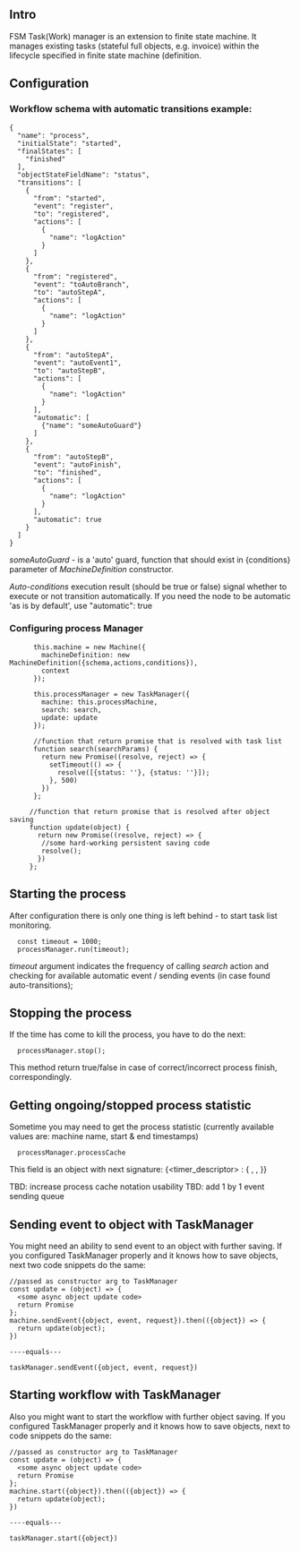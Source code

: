 ## Intro
FSM Task(Work) manager is an extension to finite state machine. It manages
existing tasks (stateful full objects, e.g. invoice) within the lifecycle
specified in finite state machine (definition.

## Configuration
### Workflow schema with automatic transitions example:
```
{
  "name": "process",
  "initialState": "started",
  "finalStates": [
    "finished"
  ],
  "objectStateFieldName": "status",
  "transitions": [
    {
      "from": "started",
      "event": "register",
      "to": "registered",
      "actions": [
        {
          "name": "logAction"
        }
      ]
    },
    {
      "from": "registered",
      "event": "toAutoBranch",
      "to": "autoStepA",
      "actions": [
        {
          "name": "logAction"
        }
      ]
    },
    {
      "from": "autoStepA",
      "event": "autoEvent1",
      "to": "autoStepB",
      "actions": [
        {
          "name": "logAction"
        }
      ],
      "automatic": [
        {"name": "someAutoGuard"}
      ]
    },
    {
      "from": "autoStepB",
      "event": "autoFinish",
      "to": "finished",
      "actions": [
        {
          "name": "logAction"
        }
      ],
      "automatic": true
    }
  ]
}

```

_someAutoGuard_ - is a 'auto' guard, function that should exist in {conditions} parameter of _MachineDefinition_
constructor.

_Auto-conditions_ execution result (should be true or false) signal whether to execute or not transition automatically.
If you need the node to be automatic 'as is by default', use "automatic": true

### Configuring process Manager
```
      this.machine = new Machine({
        machineDefinition: new MachineDefinition({schema,actions,conditions}),
        context
      });

      this.processManager = new TaskManager({
        machine: this.processMachine,
        search: search,
        update: update
      });

      //function that return promise that is resolved with task list
      function search(searchParams) {
        return new Promise((resolve, reject) => {
          setTimeout(() => {
            resolve([{status: ''}, {status: ''}]);
          }, 500)
        })
      };

     //function that return promise that is resolved after object saving
     function update(object) {
       return new Promise((resolve, reject) => {
        //some hard-working persistent saving code
        resolve();
       })
     };
```

## Starting the process
After configuration there is only one thing is left behind - to start task list monitoring.
```
  const timeout = 1000;
  processManager.run(timeout);
```

_timeout_ argument indicates the frequency of calling _search_ action and checking for
available automatic event / sending events (in case found auto-transitions);

## Stopping the process
If the time has come to kill the process, you have to do the next:
```
  processManager.stop();
```
This method return true/false in case of correct/incorrect process finish, correspondingly.

## Getting ongoing/stopped process statistic
Sometime you may need to get the process statistic (currently available values are: machine name,
start & end timestamps)

```
  processManager.processCache
```

This field is an object with next signature:
{<timer_descriptor> : {
  <name>,
  <started>,
  <finished>
}}

TBD: increase process cache notation usability
TBD: add 1 by 1 event sending queue

## Sending event to object with TaskManager
You might need an ability to send event to an object with further saving.
If you configured TaskManager properly and it knows how to save objects, next two code snippets do the same:
```
//passed as constructor arg to TaskManager
const update = (object) => {
  <some async object update code>
  return Promise
};
machine.sendEvent({object, event, request}).then(({object}) => {
  return update(object);
})

----equals---

taskManager.sendEvent({object, event, request})
```

## Starting workflow with TaskManager
Also you might want to start the workflow with further object saving.
If you configured TaskManager properly and it knows how to save objects, next to code snippets do the same:
```
//passed as constructor arg to TaskManager
const update = (object) => {
  <some async object update code>
  return Promise
};
machine.start({object}).then(({object}) => {
  return update(object);
})

----equals---

taskManager.start({object})
```

